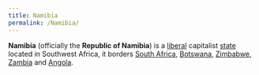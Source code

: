 ```yaml
---
title: Namibia
permalink: /Namibia/
---
```


**Namibia** (officially the **Republic of Namibia**) is a
[liberal](Liberalism.md "wikilink") capitalist
[state](List_of_States.md "wikilink") located in Southwest Africa, it
borders [South Africa](South_Africa.md "wikilink"),
[Botswana](Botswana.md "wikilink"), [Zimbabwe](Zimbabwe.md "wikilink"),
[Zambia](Zambia.md "wikilink") and [Angola](Angola.md "wikilink").